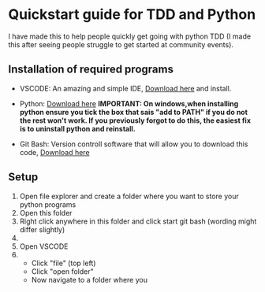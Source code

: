 # Quickstart guide for TDD and Python 

I have made this to help people quickly get going with python TDD (I made this after seeing people struggle to get started at community events). 

## Installation of required programs

- VSCODE: An amazing and simple IDE, [Download here](https://code.visualstudio.com/download) and install.

- Python: [Download here](https://www.python.org/downloads/)
**IMPORTANT: On windows,when installing python ensure you tick the box that sais "add to PATH" if you do not the rest won't work. If you previously forgot to do this, the easiest fix is to uninstall python and reinstall.**

- Git Bash: Version controll software that will allow you to download this code, [Download here](https://git-scm.com/download/win)

## Setup 

1. Open file explorer and create a folder where you want to store your python programs
2. Open this folder
3. Right click anywhere in this folder and click start git bash (wording might differ slightly) 
4. 
2. Open VSCODE 
3.  - Click "file" (top left) 
    - Click "open folder"
    - Now navigate to a folder where you 
